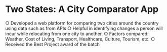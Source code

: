 # Two States: A City Comparator App
○ Developed a web platform for comparing two cities around the country using data such as from APIs
○ Helpful in identifying changes a person will incur while relocating from one city to another.
○ Factors compared: Weather, Cost of Living, Transport, Healthcare, Culture, Tourism, etc.
○ Received the Best Project award of the batch
